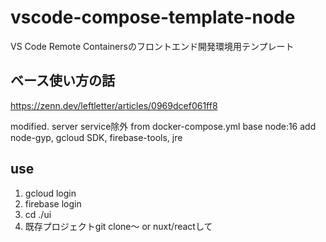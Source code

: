 # vscode-compose-template-node
VS Code Remote Containersのフロントエンド開発環境用テンプレート

## ベース使い方の話
https://zenn.dev/leftletter/articles/0969dcef061ff8

modified.
server service除外 from docker-compose.yml
base node:16
add node-gyp, gcloud SDK, firebase-tools, jre

## use
1. gcloud login
2. firebase login
3. cd ./ui
4. 既存プロジェクトgit clone～ or nuxt/reactして
